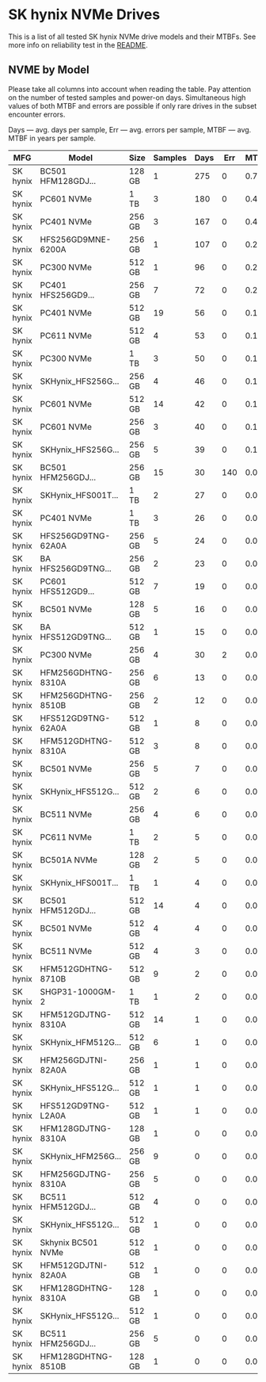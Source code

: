SK hynix NVMe Drives
====================

This is a list of all tested SK hynix NVMe drive models and their MTBFs. See more
info on reliability test in the [README](https://github.com/linuxhw/SMART).

NVME by Model
------------

Please take all columns into account when reading the table. Pay attention on the
number of tested samples and power-on days. Simultaneous high values of both MTBF
and errors are possible if only rare drives in the subset encounter errors.

Days   — avg. days per sample,
Err    — avg. errors per sample,
MTBF   — avg. MTBF in years per sample.

| MFG       | Model              | Size   | Samples | Days  | Err   | MTBF   |
|-----------|--------------------|--------|---------|-------|-------|--------|
| SK hynix  | BC501 HFM128GDJ... | 128 GB | 1       | 275   | 0     | 0.75   |
| SK hynix  | PC601 NVMe         | 1 TB   | 3       | 180   | 0     | 0.49   |
| SK hynix  | PC401 NVMe         | 256 GB | 3       | 167   | 0     | 0.46   |
| SK hynix  | HFS256GD9MNE-6200A | 256 GB | 1       | 107   | 0     | 0.29   |
| SK hynix  | PC300 NVMe         | 512 GB | 1       | 96    | 0     | 0.26   |
| SK hynix  | PC401 HFS256GD9... | 256 GB | 7       | 72    | 0     | 0.20   |
| SK hynix  | PC401 NVMe         | 512 GB | 19      | 56    | 0     | 0.15   |
| SK hynix  | PC611 NVMe         | 512 GB | 4       | 53    | 0     | 0.15   |
| SK hynix  | PC300 NVMe         | 1 TB   | 3       | 50    | 0     | 0.14   |
| SK hynix  | SKHynix_HFS256G... | 256 GB | 4       | 46    | 0     | 0.13   |
| SK hynix  | PC601 NVMe         | 512 GB | 14      | 42    | 0     | 0.12   |
| SK hynix  | PC601 NVMe         | 256 GB | 3       | 40    | 0     | 0.11   |
| SK hynix  | SKHynix_HFS256G... | 256 GB | 5       | 39    | 0     | 0.11   |
| SK hynix  | BC501 HFM256GDJ... | 256 GB | 15      | 30    | 140   | 0.08   |
| SK hynix  | SKHynix_HFS001T... | 1 TB   | 2       | 27    | 0     | 0.08   |
| SK hynix  | PC401 NVMe         | 1 TB   | 3       | 26    | 0     | 0.07   |
| SK hynix  | HFS256GD9TNG-62A0A | 256 GB | 5       | 24    | 0     | 0.07   |
| SK hynix  | BA HFS256GD9TNG... | 256 GB | 2       | 23    | 0     | 0.06   |
| SK hynix  | PC601 HFS512GD9... | 512 GB | 7       | 19    | 0     | 0.05   |
| SK hynix  | BC501 NVMe         | 128 GB | 5       | 16    | 0     | 0.05   |
| SK hynix  | BA HFS512GD9TNG... | 512 GB | 1       | 15    | 0     | 0.04   |
| SK hynix  | PC300 NVMe         | 256 GB | 4       | 30    | 2     | 0.04   |
| SK hynix  | HFM256GDHTNG-8310A | 256 GB | 6       | 13    | 0     | 0.04   |
| SK hynix  | HFM256GDHTNG-8510B | 256 GB | 2       | 12    | 0     | 0.03   |
| SK hynix  | HFS512GD9TNG-62A0A | 512 GB | 1       | 8     | 0     | 0.02   |
| SK hynix  | HFM512GDHTNG-8310A | 512 GB | 3       | 8     | 0     | 0.02   |
| SK hynix  | BC501 NVMe         | 256 GB | 5       | 7     | 0     | 0.02   |
| SK hynix  | SKHynix_HFS512G... | 512 GB | 2       | 6     | 0     | 0.02   |
| SK hynix  | BC511 NVMe         | 256 GB | 4       | 6     | 0     | 0.02   |
| SK hynix  | PC611 NVMe         | 1 TB   | 2       | 5     | 0     | 0.02   |
| SK hynix  | BC501A NVMe        | 128 GB | 2       | 5     | 0     | 0.01   |
| SK hynix  | SKHynix_HFS001T... | 1 TB   | 1       | 4     | 0     | 0.01   |
| SK hynix  | BC501 HFM512GDJ... | 512 GB | 14      | 4     | 0     | 0.01   |
| SK hynix  | BC501 NVMe         | 512 GB | 4       | 4     | 0     | 0.01   |
| SK hynix  | BC511 NVMe         | 512 GB | 4       | 3     | 0     | 0.01   |
| SK hynix  | HFM512GDHTNG-8710B | 512 GB | 9       | 2     | 0     | 0.01   |
| SK hynix  | SHGP31-1000GM-2    | 1 TB   | 1       | 2     | 0     | 0.01   |
| SK hynix  | HFM512GDJTNG-8310A | 512 GB | 14      | 1     | 0     | 0.01   |
| SK hynix  | SKHynix_HFM512G... | 512 GB | 6       | 1     | 0     | 0.00   |
| SK hynix  | HFM256GDJTNI-82A0A | 256 GB | 1       | 1     | 0     | 0.00   |
| SK hynix  | SKHynix_HFS512G... | 512 GB | 1       | 1     | 0     | 0.00   |
| SK hynix  | HFS512GD9TNG-L2A0A | 512 GB | 1       | 1     | 0     | 0.00   |
| SK hynix  | HFM128GDJTNG-8310A | 128 GB | 1       | 0     | 0     | 0.00   |
| SK hynix  | SKHynix_HFM256G... | 256 GB | 9       | 0     | 0     | 0.00   |
| SK hynix  | HFM256GDJTNG-8310A | 256 GB | 5       | 0     | 0     | 0.00   |
| SK hynix  | BC511 HFM512GDJ... | 512 GB | 4       | 0     | 0     | 0.00   |
| SK hynix  | SKHynix_HFS512G... | 512 GB | 1       | 0     | 0     | 0.00   |
| SK hynix  | Skhynix BC501 NVMe | 512 GB | 1       | 0     | 0     | 0.00   |
| SK hynix  | HFM512GDJTNI-82A0A | 512 GB | 1       | 0     | 0     | 0.00   |
| SK hynix  | HFM128GDHTNG-8310A | 128 GB | 1       | 0     | 0     | 0.00   |
| SK hynix  | SKHynix_HFS512G... | 512 GB | 1       | 0     | 0     | 0.00   |
| SK hynix  | BC511 HFM256GDJ... | 256 GB | 5       | 0     | 0     | 0.00   |
| SK hynix  | HFM128GDHTNG-8510B | 128 GB | 1       | 0     | 0     | 0.00   |
